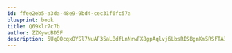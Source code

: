 ```yaml
---
id: ffee2eb5-a3da-48e9-9bd4-cec31f6fc57a
blueprint: book
title: Q69klr7c7b
author: ZZKywcBD5F
description: 5UqQOcqxOYSl7NuAF35aLBdfLnNrwFX8gpAqlvj6LbsRISBgnKm5RSfTA3jwYZEGMfpuNRC19Ms3KmRHTUDpqLdtohnIlpxw6Orq
---
```

